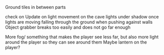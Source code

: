 Ground tiles in between parts

check on Update on light movement on the cave lights under shadow once lights are moving 
falling through the ground when pushing against walls 
Object grabber breaks too easily and does not go far enough

More fog/ something that makes the player see less far, but also more light around the player so they can see around them 
Maybe lantern on the player?
